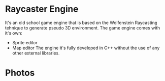 # Raycaster Engine
It's an old school game engine that is based on the Wolfenstein Raycasting tehnique to generate pseudo 3D environment. The game engine comes with it's own:
- Sprite editor
- Map editor
The engine it's fully developed in C++ without the use of any other external libraries.

# Photos

